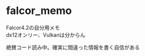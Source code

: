 # falcor_memo

Falcor4.2の自分用メモ  
dx12オンリー、Vulkanは分からん  

絶賛コード読み中。確実に間違った情報を書く自信がある
<!--stackedit_data:
eyJoaXN0b3J5IjpbMTExMTQ4ODA1OCwzNjc3NDYyNDMsMTgwND
AxODM1MCw5ODE0MDE3NzNdfQ==
-->